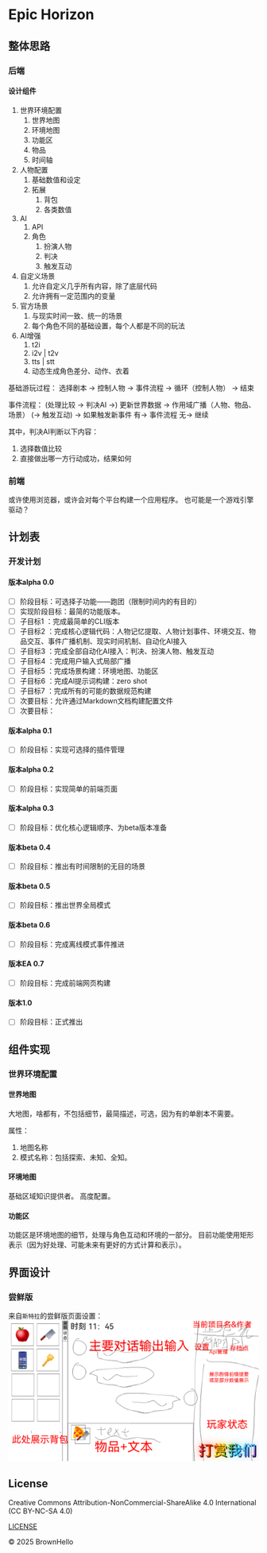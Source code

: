 # Epic Horizon

## 整体思路

### 后端

#### 设计组件

1. 世界环境配置
   1. 世界地图
   2. 环境地图
   3. 功能区
   4. 物品
   5. 时间轴
2. 人物配置
   1. 基础数值和设定
   2. 拓展
      1. 背包
      2. 各类数值
3. AI
   1. API
   2. 角色
      1. 扮演人物
      2. 判决
      3. 触发互动
4. 自定义场景
   1. 允许自定义几乎所有内容，除了底层代码
   2. 允许拥有一定范围内的变量
5. 官方场景
   1. 与现实时间一致、统一的场景
   2. 每个角色不同的基础设置，每个人都是不同的玩法
6. AI增强
   1. t2i
   2. i2v | t2v
   3. tts | stt
   4. 动态生成角色差分、动作、衣着

基础游玩过程：
选择剧本 -> 控制人物 -> 事件流程 -> 循环（控制人物） -> 结束

事件流程：
(处理比较 -> 判决AI ->) 更新世界数据 -> 作用域广播（人物、物品、场景） (-> 触发互动) -> 如果触发新事件
有-> 事件流程
无-> 继续

其中，判决AI判断以下内容：

1. 选择数值比较
2. 直接做出哪一方行动成功，结果如何

### 前端

或许使用浏览器，或许会对每个平台构建一个应用程序。
也可能是一个游戏引擎驱动？

## 计划表

### 开发计划

#### 版本alpha 0.0

- [ ] 阶段目标：可选择子功能——跑团（限制时间内的有目的）
- [ ] 实现阶段目标：最简的功能版本。
- [ ] 子目标1 ：完成最简单的CLI版本
- [ ] 子目标2 ：完成核心逻辑代码：人物记忆提取、人物计划事件、环境交互、物品交互、事件广播机制、现实时间机制、自动化AI接入
- [ ] 子目标3 ：完成全部自动化AI接入：判决、扮演人物、触发互动
- [ ] 子目标4 ：完成用户输入式局部广播
- [ ] 子目标5 ：完成场景构建：环境地图、功能区
- [ ] 子目标6 ：完成AI提示词构建：zero shot
- [ ] 子目标7 ：完成所有的可能的数据规范构建
- [ ] 次要目标：允许通过Markdown文档构建配置文件
- [ ] 次要目标：

#### 版本alpha 0.1

- [ ] 阶段目标：实现可选择的插件管理

#### 版本alpha 0.2

- [ ] 阶段目标：实现简单的前端页面

#### 版本alpha 0.3

- [ ] 阶段目标：优化核心逻辑顺序、为beta版本准备

#### 版本beta 0.4

- [ ] 阶段目标：推出有时间限制的无目的场景

#### 版本beta 0.5

- [ ] 阶段目标：推出世界全局模式

#### 版本beta 0.6

- [ ] 阶段目标：完成离线模式事件推进

#### 版本EA 0.7

- [ ] 阶段目标：完成前端网页构建

#### 版本1.0

- [ ] 阶段目标：正式推出

## 组件实现

### 世界环境配置

#### 世界地图

大地图，啥都有，不包括细节，最简描述，可选，因为有的单剧本不需要。

属性：

1. 地图名称
2. 模式名称：包括探索、未知、全知。

#### 环境地图

基础区域知识提供者。
高度配置。

#### 功能区

功能区是环境地图的细节，处理与角色互动和环境的一部分。
目前功能使用矩形表示（因为好处理、可能未来有更好的方式计算和表示）。

## 界面设计

### 尝鲜版

来自`斯特拉`的尝鲜版页面设置：
![打赏](./打赏.png)

## License

Creative Commons Attribution-NonCommercial-ShareAlike 4.0 International (CC BY-NC-SA 4.0)

[LICENSE](https://creativecommons.org/licenses/by-nc-sa/4.0/)

© 2025 BrownHello
